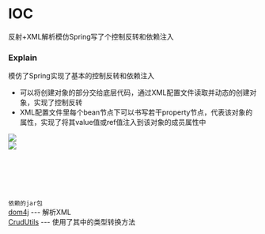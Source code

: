 # IOC
反射+XML解析模仿Spring写了个控制反转和依赖注入
  
### Explain  
模仿了Spring实现了基本的控制反转和依赖注入
* 可以将创建对象的部分交给底层代码，通过XML配置文件读取并动态的创建对象，实现了控制反转  
* XML配置文件里每个bean节点下可以书写若干property节点，代表该对象的属性，实现了将其value值或ref值注入到该对象的成员属性中   

![](https://i.imgur.com/JI6O0BN.png)  
![](https://i.imgur.com/l1ZU44Z.png)  
<br>
<br>
<br>
<br>
<br>

`依赖的jar包`  
[dom4j](https://github.com/dom4j/dom4j) --- 解析XML  
[CrudUtils](https://github.com/skypyb/CrudUtils) --- 使用了其中的类型转换方法
